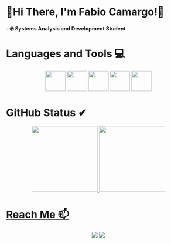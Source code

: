 
# 🥑Hi There, I'm Fabio Camargo!🥑

#### - 🤓 Systems Analysis and Development Student


# Languages and Tools 💻
<div align="center">
  <div>
    <img loading="lazy" width="55" height="55" src="https://cdn.jsdelivr.net/gh/devicons/devicon@latest/icons/python/python-original-wordmark.svg" />
    <img loading="lazy" width="55" height="55" src="https://cdn.jsdelivr.net/gh/devicons/devicon@latest/icons/javascript/javascript-original.svg" />
    <img loading="lazy" width="55" height="55" src="https://cdn.jsdelivr.net/gh/devicons/devicon@latest/icons/html5/html5-original-wordmark.svg" />
    <img loading="lazy" width="55" height="55" src="https://cdn.jsdelivr.net/gh/devicons/devicon@latest/icons/css3/css3-original-wordmark.svg" />
    <img loading="lazy" width="55" height="55" src="https://cdn.jsdelivr.net/gh/devicons/devicon@latest/icons/git/git-original-wordmark.svg" />
  </div>
</div>

# GitHub Status ✔
<div align="center">
  <a href="https://github.com/FabioCamargoo">
    <img loading="lazy" height="180em" src="https://github-readme-stats.vercel.app/api/top-langs/?username=FabioCamargoo&layout=compact&langs_count=7&theme=dracula"/>
    <img loading="lazy" height="180em" src="https://github-readme-stats.vercel.app/api?username=FabioCamargoo&show_icons=true&theme=dracula&include_all_commits=true&count_private=true"/>
</div>

# Reach Me 📫
<div align="center">
  <a href="https://instagram.com/fbcmrg" target="_blank"><img loading="lazy" src="https://img.shields.io/badge/-Instagram-%23E4405F?style=for-the-badge&logo=instagram&logoColor=white" target="_blank"></a>
  <a href = "mailto:contato@fa.camargojr@gmail.com"><img loading="lazy" src="https://img.shields.io/badge/Gmail-D14836?style=for-the-badge&logo=gmail&logoColor=white" target="_blank"></a>
</div>


        
